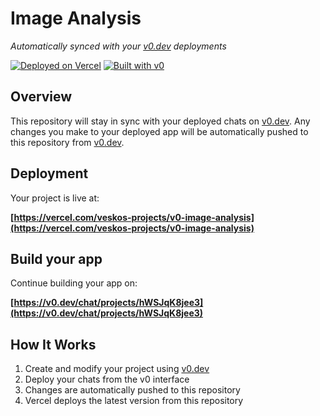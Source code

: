 # Image Analysis

*Automatically synced with your [v0.dev](https://v0.dev) deployments*

[![Deployed on Vercel](https://img.shields.io/badge/Deployed%20on-Vercel-black?style=for-the-badge&logo=vercel)](https://vercel.com/veskos-projects/v0-image-analysis)
[![Built with v0](https://img.shields.io/badge/Built%20with-v0.dev-black?style=for-the-badge)](https://v0.dev/chat/projects/hWSJqK8jee3)

## Overview

This repository will stay in sync with your deployed chats on [v0.dev](https://v0.dev).
Any changes you make to your deployed app will be automatically pushed to this repository from [v0.dev](https://v0.dev).

## Deployment

Your project is live at:

**[https://vercel.com/veskos-projects/v0-image-analysis](https://vercel.com/veskos-projects/v0-image-analysis)**

## Build your app

Continue building your app on:

**[https://v0.dev/chat/projects/hWSJqK8jee3](https://v0.dev/chat/projects/hWSJqK8jee3)**

## How It Works

1. Create and modify your project using [v0.dev](https://v0.dev)
2. Deploy your chats from the v0 interface
3. Changes are automatically pushed to this repository
4. Vercel deploys the latest version from this repository